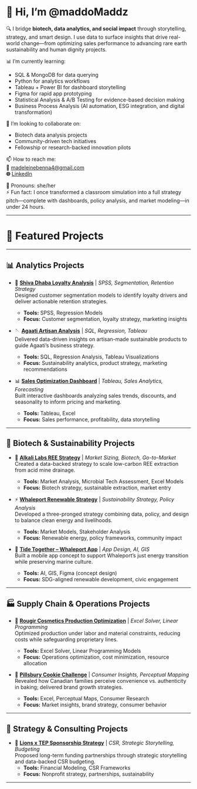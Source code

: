 # 👋 Hi, I’m @maddoMaddz

🔍 I bridge **biotech, data analytics, and social impact** through storytelling, strategy, and smart design. I use data to surface insights that drive real-world change—from optimizing sales performance to advancing rare earth sustainability and human dignity projects.

📊 I’m currently learning:  
- SQL & MongoDB for data querying  
- Python for analytics workflows  
- Tableau + Power BI for dashboard storytelling  
- Figma for rapid app prototyping  
- Statistical Analysis & A/B Testing for evidence-based decision making  
- Business Process Analysis (AI automation, ESG integration, and digital transformation)

🤝 I’m looking to collaborate on:  
- Biotech data analysis projects  
- Community-driven tech initiatives  
- Fellowship or research-backed innovation pilots  

📫 How to reach me:  
**📧** madeleinebenna4@gmail.com  
**🌐** [LinkedIn](https://www.linkedin.com/in/madeleine-benna/)  

💬 Pronouns: she/her  
⚡ Fun fact: I once transformed a classroom simulation into a full strategy pitch—complete with dashboards, policy analysis, and market modeling—in under 24 hours.  

---

# 📂 Featured Projects

---

## 📊 Analytics Projects
- 🍛 [**Shiva Dhaba Loyalty Analysis**](https://github.com/maddoMaddz/shiva-dhaba-loyalty-analysis) | *SPSS, Segmentation, Retention Strategy*  
  Designed customer segmentation models to identify loyalty drivers and deliver actionable retention strategies.  
  - **Tools:** SPSS, Regression Models  
  - **Focus:** Customer segmentation, loyalty strategy, marketing insights  

- 🪡 [**Agaati Artisan Analysis**](https://github.com/maddoMaddz/agaati-artisan-analysis) | *SQL, Regression, Tableau*  
  Delivered data-driven insights on artisan-made sustainable products to guide Agaati’s business strategy.  
  - **Tools:** SQL, Regression Analysis, Tableau Visualizations  
  - **Focus:** Sustainability analytics, product strategy, marketing recommendations  

- 📊 [**Sales Optimization Dashboard**](https://github.com/maddoMaddz/sales-optimization-dashboard) | *Tableau, Sales Analytics, Forecasting*  
  Built interactive dashboards analyzing sales trends, discounts, and seasonality to inform pricing and marketing.  
  - **Tools:** Tableau, Excel  
  - **Focus:** Sales performance, profitability, data storytelling  

---

## 🧪 Biotech & Sustainability Projects
- 🧪 [**Alkali Labs REE Strategy**](https://github.com/maddoMaddz/alkali-labs-ree-strategy) | *Market Sizing, Biotech, Go-to-Market*  
  Created a data-backed strategy to scale low-carbon REE extraction from acid mine drainage.  
  - **Tools:** Market Analysis, Microbial Tech Assessment, Excel Models  
  - **Focus:** Biotech strategy, sustainable extraction, market entry  

- ⚡ [**Whaleport Renewable Strategy**](https://github.com/maddoMaddz/whaleport-renewable-strategy) | *Sustainability Strategy, Policy Analysis*  
  Developed a three-pronged strategy combining data, policy, and design to balance clean energy and livelihoods.  
  - **Tools:** Market Models, Stakeholder Analysis  
  - **Focus:** Renewable energy, policy frameworks, community impact  

- 🌊 [**Tide Together – Whaleport App**](https://github.com/maddoMaddz/tide-together-whaleport) | *App Design, AI, GIS*  
  Built a mobile app concept to support Whaleport’s just energy transition while preserving marine culture.  
  - **Tools:** AI, GIS, Figma (concept design)  
  - **Focus:** SDG-aligned renewable development, civic engagement  

---

## 🏭 Supply Chain & Operations Projects
- 💄 [**Rougir Cosmetics Production Optimization**](https://github.com/maddoMaddz/rougir-cosmetics-production-optimization) | *Excel Solver, Linear Programming*  
  Optimized production under labor and material constraints, reducing costs while safeguarding proprietary lines.  
  - **Tools:** Excel Solver, Linear Programming Models  
  - **Focus:** Operations optimization, cost minimization, resource allocation  

- 🍪 [**Pillsbury Cookie Challenge**](https://github.com/maddoMaddz/Pillsbury-Cookie-Challenge-Consumer-Insights-Perceptual-Mapping) | *Consumer Insights, Perceptual Mapping*  
  Revealed how Canadian families perceive convenience vs. authenticity in baking; delivered brand growth strategies.  
  - **Tools:** Excel, Perceptual Maps, Consumer Research  
  - **Focus:** Market insights, brand strategy, consumer behavior  

---

## 🧭 Strategy & Consulting Projects
- 🤝 [**Lions x TEP Sponsorship Strategy**](https://github.com/maddoMaddz/lionsxtep-sponsorship-strategy) | *CSR, Strategic Storytelling, Budgeting*  
  Proposed long-term funding partnerships through strategic storytelling and data-backed CSR budgeting.  
  - **Tools:** Financial Modeling, CSR Frameworks  
  - **Focus:** Nonprofit strategy, partnerships, sustainability  

---


